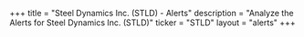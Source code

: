 +++
title = "Steel Dynamics Inc. (STLD) - Alerts"
description = "Analyze the Alerts for Steel Dynamics Inc. (STLD)"
ticker = "STLD"
layout = "alerts"
+++

